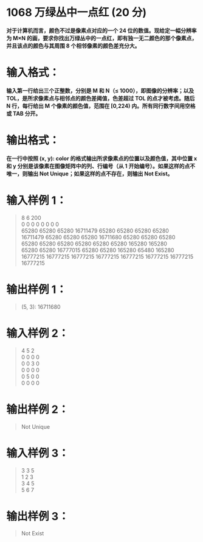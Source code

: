 # 1068 万绿丛中一点红 (20 分)
__对于计算机而言，颜色不过是像素点对应的一个 24 位的数值。现给定一幅分辨率为 M×N 的画，要求你找出万绿丛中的一点红，即有独一无二颜色的那个像素点，并且该点的颜色与其周围 8 个相邻像素的颜色差充分大。__
# 输入格式：
__输入第一行给出三个正整数，分别是 M 和 N（≤ 1000），即图像的分辨率；以及 TOL，是所求像素点与相邻点的颜色差阈值，色差超过 TOL 的点才被考虑。随后 N 行，每行给出 M 个像素的颜色值，范围在 [0,2​24​​) 内。所有同行数字间用空格或 TAB 分开。__
# 输出格式：
__在一行中按照 (x, y): color 的格式输出所求像素点的位置以及颜色值，其中位置 x 和 y 分别是该像素在图像矩阵中的列、行编号（从 1 开始编号）。如果这样的点不唯一，则输出 Not Unique；如果这样的点不存在，则输出 Not Exist。__
# 输入样例 1：
> 8 6 200 <br />
0 	 0 	  0 	   0	    0 	     0 	      0        0 <br />
65280 	 65280    65280    16711479 65280    65280    65280    65280 <br />
16711479 65280    65280    65280    16711680 65280    65280    65280 <br />
65280 	 65280    65280    65280    65280    65280    165280   165280 <br />
65280 	 65280 	  16777015 65280    65280    165280   65480    165280 <br />
16777215 16777215 16777215 16777215 16777215 16777215 16777215 16777215 <br />

# 输出样例 1：

> (5, 3): 16711680

# 输入样例 2：
> 4 5 2 <br /> 
0 0 0 0 <br />
0 0 3 0 <br />
0 0 0 0 <br />
0 5 0 0 <br />
0 0 0 0

# 输出样例 2：
> Not Unique

# 输入样例 3：
> 3 3 5 <br />
1 2 3 <br />
3 4 5 <br />
5 6 7

# 输出样例 3：
> Not Exist


